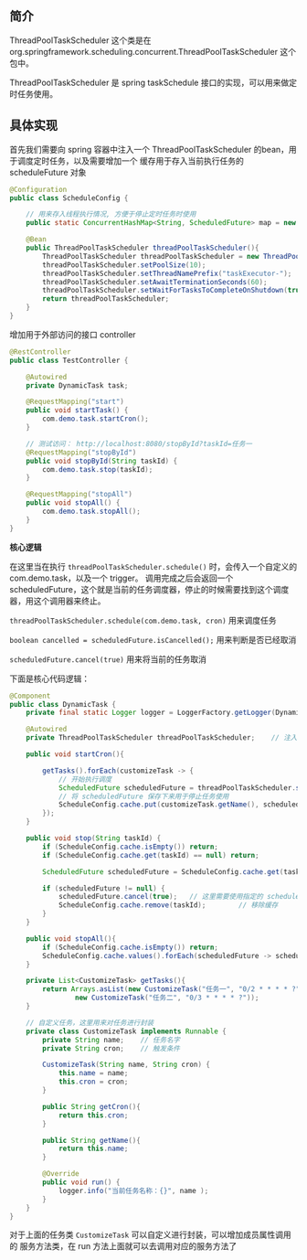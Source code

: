 ## 简介
ThreadPoolTaskScheduler 这个类是在 org.springframework.scheduling.concurrent.ThreadPoolTaskScheduler 这个包中。

ThreadPoolTaskScheduler 是 spring taskSchedule 接口的实现，可以用来做定时任务使用。

## 具体实现

首先我们需要向 spring 容器中注入一个 ThreadPoolTaskScheduler 的bean，用于调度定时任务，以及需要增加一个 缓存用于存入当前执行任务的 scheduleFuture 对象

```java
@Configuration
public class ScheduleConfig {

    // 用来存入线程执行情况, 方便于停止定时任务时使用
    public static ConcurrentHashMap<String, ScheduledFuture> map = new ConcurrentHashMap<String, ScheduledFuture>();

    @Bean
    public ThreadPoolTaskScheduler threadPoolTaskScheduler(){
        ThreadPoolTaskScheduler threadPoolTaskScheduler = new ThreadPoolTaskScheduler();
        threadPoolTaskScheduler.setPoolSize(10);                        // 线程池大小
        threadPoolTaskScheduler.setThreadNamePrefix("taskExecutor-");   // 线程名称
        threadPoolTaskScheduler.setAwaitTerminationSeconds(60);         // 等待时长
        threadPoolTaskScheduler.setWaitForTasksToCompleteOnShutdown(true);  // 调度器shutdown被调用时等待当前被调度的任务完成
        return threadPoolTaskScheduler;
    }
}
```

增加用于外部访问的接口 controller

```java
@RestController
public class TestController {

    @Autowired
    private DynamicTask task;

    @RequestMapping("start")
    public void startTask() {
        com.demo.task.startCron();
    }

    // 测试访问： http://localhost:8080/stopById?taskId=任务一
    @RequestMapping("stopById")
    public void stopById(String taskId) {
        com.demo.task.stop(taskId);
    }

    @RequestMapping("stopAll")
    public void stopAll() {
        com.demo.task.stopAll();
    }
}
```

**核心逻辑**

在这里当在执行 `threadPoolTaskScheduler.schedule()` 时，会传入一个自定义的 com.demo.task，以及一个 trigger。
调用完成之后会返回一个 scheduledFuture，这个就是当前的任务调度器，停止的时候需要找到这个调度器，用这个调用器来终止。

`threadPoolTaskScheduler.schedule(com.demo.task, cron)` 用来调度任务

`boolean cancelled = scheduledFuture.isCancelled();` 用来判断是否已经取消

`scheduledFuture.cancel(true)` 用来将当前的任务取消


下面是核心代码逻辑：
```java
@Component
public class DynamicTask {
    private final static Logger logger = LoggerFactory.getLogger(DynamicTask.class);

    @Autowired
    private ThreadPoolTaskScheduler threadPoolTaskScheduler;    // 注入线程池任务调度类

    public void startCron(){

        getTasks().forEach(customizeTask -> {
            // 开始执行调度
            ScheduledFuture scheduledFuture = threadPoolTaskScheduler.schedule(customizeTask, new CronTrigger(customizeTask.getCron()));
            // 将 scheduledFuture 保存下来用于停止任务使用
            ScheduleConfig.cache.put(customizeTask.getName(), scheduledFuture);
        });
    }

    public void stop(String taskId) {
        if (ScheduleConfig.cache.isEmpty()) return;
        if (ScheduleConfig.cache.get(taskId) == null) return;

        ScheduledFuture scheduledFuture = ScheduleConfig.cache.get(taskId);

        if (scheduledFuture != null) {
            scheduledFuture.cancel(true);   // 这里需要使用指定的 scheduledFuture 来停止当前的线程
            ScheduleConfig.cache.remove(taskId);        // 移除缓存
        }
    }

    public void stopAll(){
        if (ScheduleConfig.cache.isEmpty()) return;
        ScheduleConfig.cache.values().forEach(scheduledFuture -> scheduledFuture.cancel(true) );
    }

    private List<CustomizeTask> getTasks(){
        return Arrays.asList(new CustomizeTask("任务一", "0/2 * * * * ?"),
                new CustomizeTask("任务二", "0/3 * * * * ?"));
    }

    // 自定义任务，这里用来对任务进行封装
    private class CustomizeTask implements Runnable {
        private String name;    // 任务名字
        private String cron;    // 触发条件

        CustomizeTask(String name, String cron) {
            this.name = name;
            this.cron = cron;
        }

        public String getCron(){
            return this.cron;
        }

        public String getName(){
            return this.name;
        }

        @Override
        public void run() {
            logger.info("当前任务名称：{}", name );
        }
    }
}
```

对于上面的任务类 `CustomizeTask` 可以自定义进行封装，可以增加成员属性调用的 服务方法类，在 run 方法上面就可以去调用对应的服务方法了